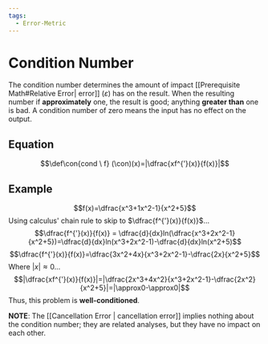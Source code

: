 ```yaml
---
tags:
  - Error-Metric
---
```

# Condition Number
The condition number determines the amount of impact [[Prerequisite Math#Relative Error| error]] ($\varepsilon$) has on the result. When the resulting number if **approximately** one, the result is good; anything **greater than** one is bad. A condition number of zero means the input has no effect on the output.
## Equation
$$\def\con{cond \ f} (\con)(x)=|\dfrac{xf^{'}(x)}{f(x)}|$$

## Example
$$f(x)=\dfrac{x^3+1x^2-1}{x^2+5}$$
Using calculus' chain rule to skip to $\dfrac{f^{'}(x)}{f(x)}$... $$\dfrac{f^{'}(x)}{f(x)} = \dfrac{d}{dx}ln(\dfrac{x^3+2x^2-1}{x^2+5})=\dfrac{d}{dx}ln(x^3+2x^2-1)-\dfrac{d}{dx}ln(x^2+5)$$
$$\dfrac{f^{'}(x)}{f(x)}=\dfrac{3x^2+4x}{x^3+2x^2-1}-\dfrac{2x}{x^2+5}$$
Where $|x| \approx 0$...
$$|\dfrac{xf^{'}(x)}{f(x)}|=|\dfrac{2x^3+4x^2}{x^3+2x^2-1}-\dfrac{2x^2}{x^2+5}|=|\approx0-\approx0|$$
Thus, this problem is **well-conditioned**.

**NOTE**: The [[Cancellation Error | cancellation error]] implies nothing about the condition number; they are related analyses, but they have no impact on each other.